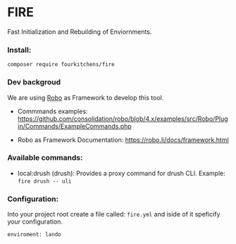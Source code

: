 FIRE
=================

Fast Initialization and Rebuilding of Enviornments.

### Install:
`composer require fourkitchens/fire`


### Dev backgroud

We are using [Robo](https://robo.li/) as Framework to develop this tool.

- Commmands examples: https://github.com/consolidation/robo/blob/4.x/examples/src/Robo/Plugin/Commands/ExampleCommands.php

- Robo as Framework Documentation: https://robo.li/docs/framework.html


### Available commands:

- local:drush (drush): Provides a proxy command for drush CLI.
Example: `fire drush -- uli`


### Configuration:
Into your project root create a file called: `fire.yml` and iside of it speficify your configuration.

```
enviroment: lando
```

